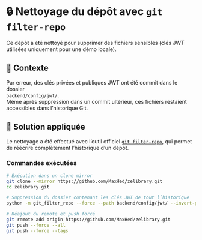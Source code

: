 # 🔒 Nettoyage du dépôt avec `git filter-repo`

Ce dépôt a été nettoyé pour supprimer des fichiers sensibles (clés JWT utilisées uniquement pour une démo locale).

## 🧩 Contexte
Par erreur, des clés privées et publiques JWT ont été commit dans le dossier  
`backend/config/jwt/`.  
Même après suppression dans un commit ultérieur, ces fichiers restaient accessibles dans l’historique Git.

## 🧹 Solution appliquée
Le nettoyage a été effectué avec l’outil officiel [`git filter-repo`](https://github.com/newren/git-filter-repo), qui permet de réécrire complètement l’historique d’un dépôt.

### Commandes exécutées
```bash
# Exécution dans un clone mirror
git clone --mirror https://github.com/MaxHed/zelibrary.git
cd zelibrary.git

# Suppression du dossier contenant les clés JWT de tout l’historique
python -m git_filter_repo --force --path backend/config/jwt/ --invert-paths

# Réajout du remote et push forcé
git remote add origin https://github.com/MaxHed/zelibrary.git
git push --force --all
git push --force --tags
